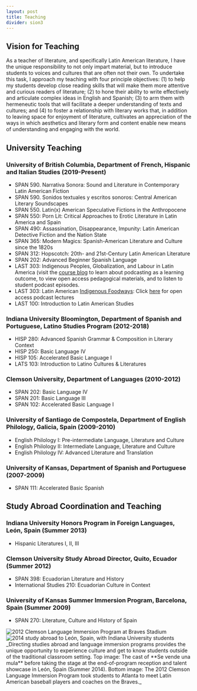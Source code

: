 ```yaml
---
layout: post
title: Teaching
divider: sion3
---
```


## Vision for Teaching

As a teacher of literature, and specifically Latin American literature, I have the unique responsibility to not only impart material, 
but to introduce students to voices and cultures that are often not their own. To undertake this task, I approach my teaching with four 
principle objectives: (1) to help my students develop close reading skills that will make them more attentive and curious readers of 
literature; (2) to hone their ability to write effectively and articulate complex ideas in English and Spanish; (3) to arm them with 
hermeneutic tools that will facilitate a deeper understanding of texts and cultures; and (4) to foster a relationship with literary 
works that, in addition to leaving space for enjoyment of literature, cultivates an appreciation of the ways in which aesthetics and 
literary form and content enable new means of understanding and engaging with the world.

## University Teaching

### University of British Columbia, Department of French, Hispanic and Italian Studies (2019-Present)
* SPAN 590. Narrativa Sonora: Sound and Literature in Contemporary Latin American Fiction
* SPAN 590. Sonidos textuales y escritos sonoros: Central American Literary Soundscapes 
* SPAN 550. Latin(x) American Speculative Fictions in the Anthropocene
* SPAN 550: Porn Lit: Critical Approaches to Erotic Literature in Latin America and Spain
* SPAN 490: Assassination, Disappearance, Impunity: Latin American Detective Fiction and the Nation State
* SPAN 365: Modern Magics: Spanish-American Literature and Culture since the 1820s
* SPAN 312: Hopscotch: 20th- and 21st-Century Latin American Literature
* SPAN 202: Advanced Beginner Spanish Language
* LAST 303: Indigenous Peoples, Globalization, and Labour in Latin America (visit the [course blog](https://blogs.ubc.ca/indigenouslabour/) to learn about podcasting as a learning outcome, to view open access pedagogical materials, and to listen to student podcast episodes.
* LAST 303: Latin American [Indigenous Foodways](https://blogs.ubc.ca/course0935bb2c1345dfa4e91d0701421d97f5c03a0045/): Click [here](https://blogs.ubc.ca/course0935bb2c1345dfa4e91d0701421d97f5c03a0045/category/lecture/) for open access podcast lectures
* LAST 100: Introduction to Latin American Studies

### Indiana University Bloomington, Department of Spanish and Portuguese, Latino Studies Program (2012-2018)
* HISP 280: Advanced Spanish Grammar & Composition in Literary Context
* HISP 250: Basic Language IV 
* HISP 105: Accelerated Basic Language I 
* LATS 103: Introduction to Latino Cultures & Literatures

### Clemson University, Department of Languages (2010-2012)
* SPAN 202: Basic Language IV 
* SPAN 201: Basic Language III
* SPAN 102: Accelerated Basic Language I

### University of Santiago de Compostela, Department of English Philology, Galicia, Spain (2009-2010)
* English Philology I: Pre-intermediate Language, Literature and Culture
* English Philology II: Intermediate Language, Literature and Culture
* English Philology IV: Advanced Literature and Translation 

### University of Kansas, Department of Spanish and Portuguese (2007-2009)
* SPAN 111: Accelerated Basic Spanish


## Study Abroad Coordination and Teaching
### Indiana University Honors Program in Foreign Languages, León, Spain (Summer 2013)
* Hispanic Literatures I, II, III

### Clemson University Study Abroad Director, Quito, Ecuador (Summer 2012)
* SPAN 398: Ecuadorian Literature and History 
* International Studies 210: Ecuadorian Culture in Context

### University of Kansas Summer Immersion Program, Barcelona, Spain (Summer 2009)
* SPAN 270: Literature, Culture and History of Spain


<div id="carouselExampleSlidesOnly" class="carousel slide" data-bs-ride="carousel">
  <div class="carousel-inner">
    <div class="carousel-item active">
      <img src="assets/images/MascotaBraves.jpg" class="d-block w-100" alt="2012 Clemson Language Immersion Program at Braves Stadium">
    </div>
    <div class="carousel-item">
      <img src="assets/images/SpainMula.jpg" class="d-block w-100" alt="2014 study abroad to León, Spain, with Indiana University students">
    </div>
  </div>
</div>
_Directing studies abroad and language immersion programs provides the unique opportunity to experience culture and get to know students outside of the traditional classroom setting. Top image: The cast of **Se vende una mula** before taking the stage at the end-of-program reception and talent showcase in León, Spain (Summer 2014). Bottom image: The 2012 Clemson Language Immersion Program took students to Atlanta to meet Latin American baseball players and coaches on the Braves._
